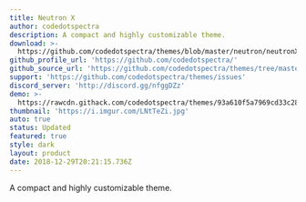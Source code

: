 ```yaml
---
title: Neutron X
author: codedotspectra
description: A compact and highly customizable theme.
download: >-
  https://github.com/codedotspectra/themes/blob/master/neutron/neutronX.theme.css
github_profile_url: 'https://github.com/codedotspectra/'
github_source_url: 'https://github.com/codedotspectra/themes/tree/master/neutron'
support: 'https://github.com/codedotspectra/themes/issues'
discord_server: 'http://discord.gg/nfggDZz'
demo: >-
  https://rawcdn.githack.com/codedotspectra/themes/93a610f5a7969cd33c286a68816ab428f2e2b1a3/neutron/neutronX.theme.css
thumbnail: 'https://i.imgur.com/LNtTeZi.jpg'
auto: true
status: Updated
featured: true
style: dark
layout: product
date: 2018-12-29T20:21:15.736Z
---
```

A compact and highly customizable theme.